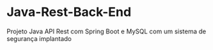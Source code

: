 # Java-Rest-Back-End
Projeto Java API Rest com Spring Boot e MySQL com um sistema de segurança implantado
